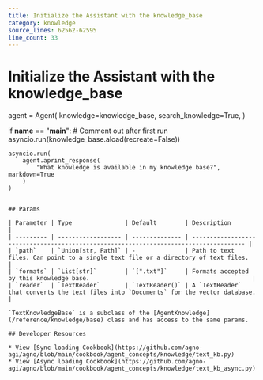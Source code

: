 ```yaml
---
title: Initialize the Assistant with the knowledge_base
category: knowledge
source_lines: 62562-62595
line_count: 33
---
```


# Initialize the Assistant with the knowledge_base
agent = Agent(
    knowledge=knowledge_base,
    search_knowledge=True,
)

if __name__ == "__main__":
    # Comment out after first run
    asyncio.run(knowledge_base.aload(recreate=False))

    asyncio.run(
        agent.aprint_response(
            "What knowledge is available in my knowledge base?", markdown=True
        )
    )
```

## Params

| Parameter | Type               | Default        | Description                                                                           |
| --------- | ------------------ | -------------- | ------------------------------------------------------------------------------------- |
| `path`    | `Union[str, Path]` | -              | Path to text files. Can point to a single text file or a directory of text files.     |
| `formats` | `List[str]`        | `[".txt"]`     | Formats accepted by this knowledge base.                                              |
| `reader`  | `TextReader`       | `TextReader()` | A `TextReader` that converts the text files into `Documents` for the vector database. |

`TextKnowledgeBase` is a subclass of the [AgentKnowledge](/reference/knowledge/base) class and has access to the same params.

## Developer Resources

* View [Sync loading Cookbook](https://github.com/agno-agi/agno/blob/main/cookbook/agent_concepts/knowledge/text_kb.py)
* View [Async loading Cookbook](https://github.com/agno-agi/agno/blob/main/cookbook/agent_concepts/knowledge/text_kb_async.py)


